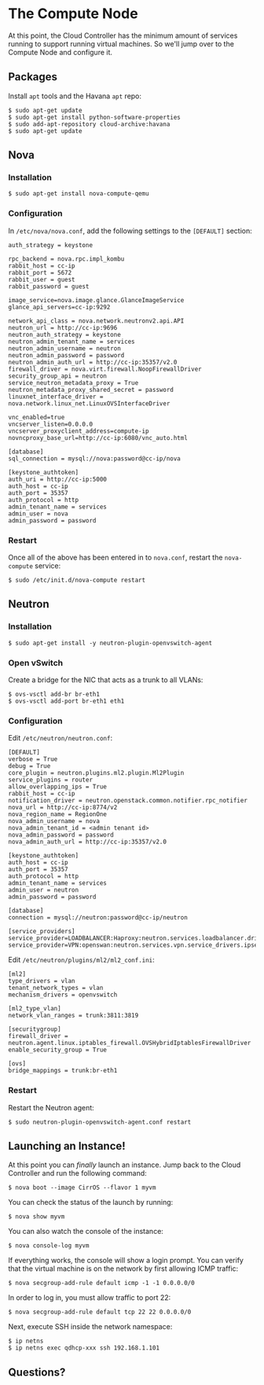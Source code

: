 # The Compute Node

At this point, the Cloud Controller has the minimum amount of services running to support running virtual machines. So we'll jump over to the Compute Node and configure it.

## Packages

Install `apt` tools and the Havana `apt` repo:

    $ sudo apt-get update
    $ sudo apt-get install python-software-properties
    $ sudo add-apt-repository cloud-archive:havana
    $ sudo apt-get update

## Nova

### Installation

    $ sudo apt-get install nova-compute-qemu

### Configuration

In `/etc/nova/nova.conf`, add the following settings to the `[DEFAULT]` section:

    auth_strategy = keystone

    rpc_backend = nova.rpc.impl_kombu
    rabbit_host = cc-ip
    rabbit_port = 5672
    rabbit_user = guest
    rabbit_password = guest

    image_service=nova.image.glance.GlanceImageService
    glance_api_servers=cc-ip:9292

    network_api_class = nova.network.neutronv2.api.API
    neutron_url = http://cc-ip:9696
    neutron_auth_strategy = keystone
    neutron_admin_tenant_name = services
    neutron_admin_username = neutron
    neutron_admin_password = password
    neutron_admin_auth_url = http://cc-ip:35357/v2.0
    firewall_driver = nova.virt.firewall.NoopFirewallDriver
    security_group_api = neutron
    service_neutron_metadata_proxy = True
    neutron_metadata_proxy_shared_secret = password
    linuxnet_interface_driver = nova.network.linux_net.LinuxOVSInterfaceDriver

    vnc_enabled=true
    vncserver_listen=0.0.0.0
    vncserver_proxyclient_address=compute-ip
    novncproxy_base_url=http://cc-ip:6080/vnc_auto.html

    [database]
    sql_connection = mysql://nova:password@cc-ip/nova

    [keystone_authtoken]
    auth_uri = http://cc-ip:5000
    auth_host = cc-ip
    auth_port = 35357
    auth_protocol = http
    admin_tenant_name = services
    admin_user = nova
    admin_password = password

### Restart

Once all of the above has been entered in to `nova.conf`, restart the `nova-compute` service:

    $ sudo /etc/init.d/nova-compute restart

## Neutron

### Installation

    $ sudo apt-get install -y neutron-plugin-openvswitch-agent

### Open vSwitch

Create a bridge for the NIC that acts as a trunk to all VLANs:

    $ ovs-vsctl add-br br-eth1
    $ ovs-vsctl add-port br-eth1 eth1


### Configuration

Edit `/etc/neutron/neutron.conf`:

    [DEFAULT]
    verbose = True
    debug = True
    core_plugin = neutron.plugins.ml2.plugin.Ml2Plugin
    service_plugins = router
    allow_overlapping_ips = True
    rabbit_host = cc-ip
    notification_driver = neutron.openstack.common.notifier.rpc_notifier
    nova_url = http://cc-ip:8774/v2
    nova_region_name = RegionOne
    nova_admin_username = nova
    nova_admin_tenant_id = <admin tenant id>
    nova_admin_password = password
    nova_admin_auth_url = http://cc-ip:35357/v2.0

    [keystone_authtoken]
    auth_host = cc-ip
    auth_port = 35357
    auth_protocol = http
    admin_tenant_name = services
    admin_user = neutron
    admin_password = password

    [database]
    connection = mysql://neutron:password@cc-ip/neutron

    [service_providers]
    service_provider=LOADBALANCER:Haproxy:neutron.services.loadbalancer.drivers.haproxy.plugin_driver.HaproxyOnHostPluginDriver:default
    service_provider=VPN:openswan:neutron.services.vpn.service_drivers.ipsec.IPsecVPNDriver:default

Edit `/etc/neutron/plugins/ml2/ml2_conf.ini`:

    [ml2]
    type_drivers = vlan
    tenant_network_types = vlan
    mechanism_drivers = openvswitch

    [ml2_type_vlan]
    network_vlan_ranges = trunk:3811:3819

    [securitygroup]
    firewall_driver = neutron.agent.linux.iptables_firewall.OVSHybridIptablesFirewallDriver
    enable_security_group = True

    [ovs]
    bridge_mappings = trunk:br-eth1

### Restart

Restart the Neutron agent:

    $ sudo neutron-plugin-openvswitch-agent.conf restart

## Launching an Instance!

At this point you can *finally* launch an instance. Jump back to the Cloud Controller and run the following command:

    $ nova boot --image CirrOS --flavor 1 myvm

You can check the status of the launch by running:

    $ nova show myvm

You can also watch the console of the instance:

    $ nova console-log myvm

If everything works, the console will show a login prompt. You can verify that the virtual machine is on the network by first allowing ICMP traffic:

    $ nova secgroup-add-rule default icmp -1 -1 0.0.0.0/0


In order to log in, you must allow traffic to port 22:

    $ nova secgroup-add-rule default tcp 22 22 0.0.0.0/0

Next, execute SSH inside the network namespace:

    $ ip netns
    $ ip netns exec qdhcp-xxx ssh 192.168.1.101

## Questions?
